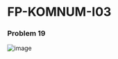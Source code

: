 # FP-KOMNUM-I03

### Problem 19
![image](https://github.com/user-attachments/assets/fb11e25a-fb2f-413c-a150-d6093dbe90f0)

